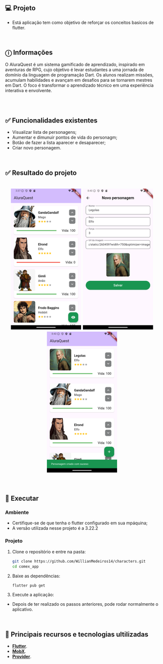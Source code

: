

## 💻 Projeto

- Está aplicação tem como objetivo de reforçar os conceitos basicos de flutter.
<br>

## ⓘ Informações

O AluraQuest é um sistema gamificado de aprendizado, inspirado em aventuras de RPG, cujo objetivo é levar estudantes a uma jornada de domínio da linguagem de programação Dart. Os alunos realizam missões, acumulam habilidades e avançam em desafios para se tornarem mestres em Dart. O foco é transformar o aprendizado técnico em uma experiência interativa e envolvente.

  <br><br>


## ✅ Funcionalidades existentes

- Visualizar lista de personagens;
- Aumentar e dimunuir pontos de vida do personagm;
- Botão de fazer a lista aparecer e desaparecer;
- Criar novo personagem.

<br>

## ✅ Resultado do projeto

<h1 align="center">
  <img alt="Characters" title="Characters" src="assets/home.png" width=230/>
  <img alt="New Characters" title="New Characters" src="assets/2.png" width=230/>
  <img alt="New Characters Message" title="Characters" src="assets/3.png" width=230/>
</h1>

<br>

## 🎲 Executar
### Ambiente
- Certifique-se de que tenha o flutter configurado em sua mpáquina;
- A versão utilizada nesse projeto é a 3.22.2

### Projeto
1. Clone o repositório e entre na pasta:

   ```bash
   git clone https://github.com/WillianMedeiros14/characters.git
   cd comex_app
   ```

2. Baixe as dependências:

   ```bash
   flutter pub get
   ```

4. Execute a aplicação:
- Depois de ter realizado os passos anteriores, pode rodar normalmente o aplicativo. 

<br>

## 🚀 Principais recursos e tecnologias ultilizadas
- **[Flutter](https://flutter.dev/)**.
- **[MobX](https://mobx.netlify.app/)**.
- **[Provider](https://pub.dev/packages/provider)**.

